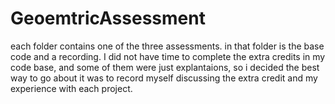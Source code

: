# GeoemtricAssessment
each folder contains one of the three assessments. in that folder is the base code and a recording. I did not have time to complete the extra credits in my code base, and some of them were just explantaions, so i decided the best way to go about it was to record myself discussing the extra credit and my experience with each project.
